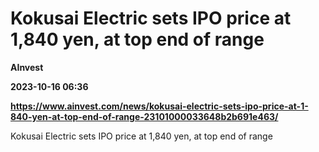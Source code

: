 # Kokusai Electric sets IPO price at 1,840 yen, at top end of range
**AInvest**

**2023-10-16 06:36**

**https://www.ainvest.com/news/kokusai-electric-sets-ipo-price-at-1-840-yen-at-top-end-of-range-23101000033648b2b691e463/**

Kokusai Electric sets IPO price at 1,840 yen, at top end of range